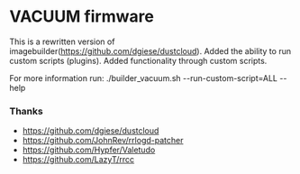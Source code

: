 # VACUUM firmware

This is a rewritten version of imagebuilder(https://github.com/dgiese/dustcloud).
Added the ability to run custom scripts (plugins).
Added functionality through custom scripts.

For more information run:
./builder_vacuum.sh --run-custom-script=ALL --help


### Thanks
* https://github.com/dgiese/dustcloud
* https://github.com/JohnRev/rrlogd-patcher
* https://github.com/Hypfer/Valetudo
* https://github.com/LazyT/rrcc
